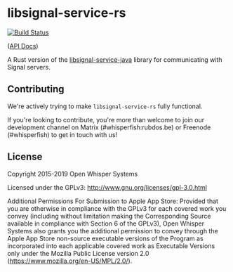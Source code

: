 # libsignal-service-rs

[![Build Status](https://travis-ci.com/Michael-F-Bryan/libsignal-service-rs.svg?branch=master)](https://travis-ci.com/Michael-F-Bryan/libsignal-service-rs)

([API Docs](https://michael-f-bryan.github.io/libsignal-service-rs))

A Rust version of the [libsignal-service-java][lsj] library for communicating
with Signal servers.

## Contributing

We're actively trying to make `libsignal-service-rs` fully functional.

If you're looking to contribute, you're more than welcome to join our development channel on Matrix (#whisperfish:rubdos.be) or Freenode (#whisperfish) to get in touch with us!

## License

Copyright 2015-2019 Open Whisper Systems

Licensed under the GPLv3: http://www.gnu.org/licenses/gpl-3.0.html

Additional Permissions For Submission to Apple App Store: Provided that you
are otherwise in compliance with the GPLv3 for each covered work you convey
(including without limitation making the Corresponding Source available in
compliance with Section 6 of the GPLv3), Open Whisper Systems also grants you
the additional permission to convey through the Apple App Store non-source
executable versions of the Program as incorporated into each applicable
covered work as Executable Versions only under the Mozilla Public License
version 2.0 (https://www.mozilla.org/en-US/MPL/2.0/).

[lsj]: https://github.com/signalapp/libsignal-service-java
